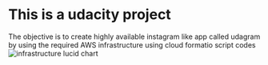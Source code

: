 # This is a udacity project
The objective is to create highly available instagram like app called udagram by using the required AWS infrastructure 
using cloud formatio script codes
![infrastructure lucid chart](https://user-images.githubusercontent.com/47802734/144225628-8caa832e-a8ab-43dd-8e7e-8f7c01d8f732.png)
